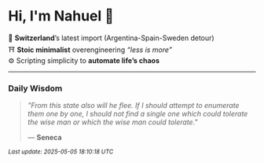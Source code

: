 # Hi, I'm Nahuel :tiger:

📍 **Switzerland**’s latest import (Argentina-Spain-Sweden detour)  
⛩️ **Stoic minimalist** overengineering *“less is more”*  
⚙️ Scripting simplicity to **automate life’s chaos**

---

### Daily Wisdom
> _"From this state also will he flee. If I should attempt to enumerate them one by one, I should not find a single one which could tolerate the wise man or which the wise man could tolerate."_  
>
> — **Seneca**

<sub>*Last update: 2025-05-05 18:10:18 UTC*</sub>

